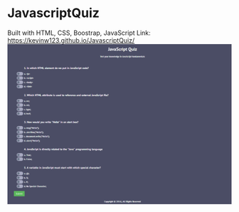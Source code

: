 # JavascriptQuiz 
Built with HTML, CSS, Boostrap, JavaScript
Link: https://kevinw123.github.io/JavascriptQuiz/
![ScreenShot](/img/image.png)

